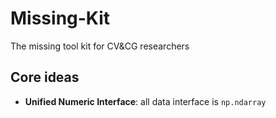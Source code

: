 # Missing-Kit
 The missing tool kit for CV&CG researchers

## Core ideas
 - **Unified Numeric Interface**: all data interface is `np.ndarray`
